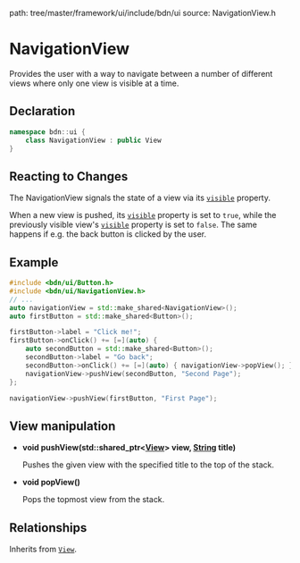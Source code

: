 path: tree/master/framework/ui/include/bdn/ui
source: NavigationView.h

# NavigationView

Provides the user with a way to navigate between a number of different views where only one view is visible at a time.

## Declaration

```C++
namespace bdn::ui {
	class NavigationView : public View
}
```

## Reacting to Changes

The NavigationView signals the state of a view via its [`visible`](view.md#properties) property.

When a new view is pushed, its [`visible`](view.md#properties) property is set to `true`,
while the previously visible view's [`visible`](view.md#properties) property is set to `false`. The same
happens if e.g. the back button is clicked by the user.

## Example

```C++
#include <bdn/ui/Button.h>
#include <bdn/ui/NavigationView.h>
// ...
auto navigationView = std::make_shared<NavigationView>();
auto firstButton = std::make_shared<Button>();

firstButton->label = "Click me!";
firstButton->onClick() += [=](auto) {
	auto secondButton = std::make_shared<Button>();
	secondButton->label = "Go back";
	secondButton->onClick() += [=](auto) { navigationView->popView(); }
	navigationView->pushView(secondButton, "Second Page");
};

navigationView->pushView(firstButton, "First Page");

```

## View manipulation

* **void pushView(std::shared_ptr<[View](view.md)\> view, [String](../foundation/string.md) title)**

	Pushes the given view with the specified title to the top of the stack. 

* **void popView()**

	Pops the topmost view from the stack.

## Relationships

Inherits from [`View`](view.md).

